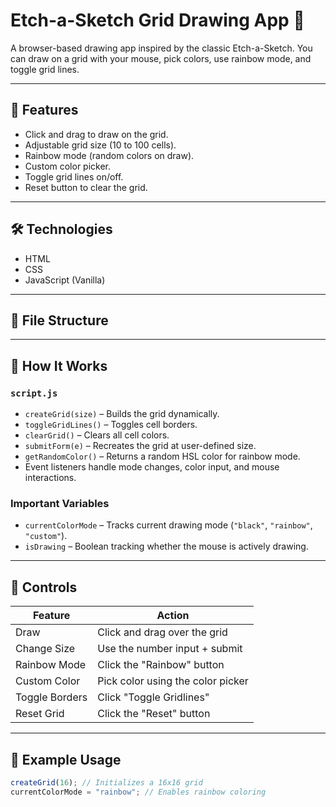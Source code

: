 # Etch-a-Sketch Grid Drawing App 🎨

A browser-based drawing app inspired by the classic Etch-a-Sketch. You can draw on a grid with your mouse, pick colors, use rainbow mode, and toggle grid lines.

---

## 🚀 Features

- Click and drag to draw on the grid.
- Adjustable grid size (10 to 100 cells).
- Rainbow mode (random colors on draw).
- Custom color picker.
- Toggle grid lines on/off.
- Reset button to clear the grid.

---

## 🛠️ Technologies

- HTML
- CSS
- JavaScript (Vanilla)

---

## 📂 File Structure

---

## 🧠 How It Works

### `script.js`

- `createGrid(size)` – Builds the grid dynamically.
- `toggleGridLines()` – Toggles cell borders.
- `clearGrid()` – Clears all cell colors.
- `submitForm(e)` – Recreates the grid at user-defined size.
- `getRandomColor()` – Returns a random HSL color for rainbow mode.
- Event listeners handle mode changes, color input, and mouse interactions.

### Important Variables

- `currentColorMode` – Tracks current drawing mode (`"black"`, `"rainbow"`, `"custom"`).
- `isDrawing` – Boolean tracking whether the mouse is actively drawing.

---

## 🎨 Controls

| Feature        | Action                             |
|----------------|------------------------------------|
| Draw           | Click and drag over the grid       |
| Change Size    | Use the number input + submit      |
| Rainbow Mode   | Click the "Rainbow" button         |
| Custom Color   | Pick color using the color picker  |
| Toggle Borders | Click "Toggle Gridlines"           |
| Reset Grid     | Click the "Reset" button           |

---

## 🧪 Example Usage

```js
createGrid(16); // Initializes a 16x16 grid
currentColorMode = "rainbow"; // Enables rainbow coloring

